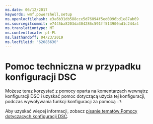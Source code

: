 ```yaml
---
ms.date: 06/12/2017
keywords: wmf,powershell,setup
ms.openlocfilehash: e3a6b31db588cce5d76094f5ed0996bd1e87ab69
ms.sourcegitcommit: e7445ba8203da304286c591ff513900ad1c244a4
ms.translationtype: MT
ms.contentlocale: pl-PL
ms.lasthandoff: 04/23/2019
ms.locfileid: "62085630"
---
```

# <a name="help-support-for-dsc-configurations"></a>Pomoc techniczna w przypadku konfiguracji DSC

Możesz teraz korzystać z pomocy oparta na komentarzach wewnątrz konfiguracji DSC i uzyskać pomoc dotyczącą użycia tej konfiguracji, podczas wywoływania funkcji konfiguracji za pomocą `-?`:

Aby uzyskać więcej informacji, zobacz [pisanie tematów Pomocy dotyczących konfiguracji DSC](https://msdn.microsoft.com/powershell/dsc/confighelp).

